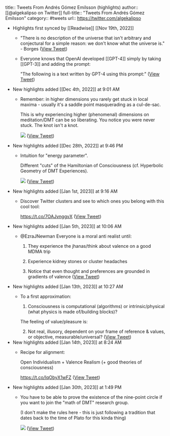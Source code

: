 title:: Tweets From Andrés Gómez Emilsson (highlights)
author:: [[@algekalipso on Twitter]]
full-title:: "Tweets From Andrés Gómez Emilsson"
category:: #tweets
url:: https://twitter.com/algekalipso

- Highlights first synced by [[Readwise]] [[Nov 19th, 2022]]
	- "There is no description of the universe that isn't arbitrary and conjectural for a simple reason: we don't know what the universe is." - Borges ([View Tweet](https://twitter.com/search?q=%22There%20is%20no%20description%20of%20the%20universe%20that%20isn%27t%20arbitrary%20and%20conjectural%20for%20a%20simple%20reason%3A%20we%20don%27t%20know%20what%20the%20universe%20is.%22%20-%20Borges%20%28from%3A%40algekalipso%29))
	- Everyone knows that OpenAI developed [[GPT-4]] simply by taking [[GPT-3]] and adding the prompt:
	  
	  "The following is a text written by GPT-4 using this prompt:" ([View Tweet](https://twitter.com/algekalipso/status/1589152134226153472))
- New highlights added [[Dec 4th, 2022]] at 9:01 AM
	- Remember: in higher dimensions you rarely get stuck in local maxima - usually it's a saddle point masquerading as a cul-de-sac.
	  
	  This is why experiencing higher (phenomenal) dimensions on meditation/DMT can be so liberating. You notice you were never stuck. The knot isn't a knot. 
	  
	  ![](https://pbs.twimg.com/media/Fi6xco5UUAAYbqJ.jpg) ([View Tweet](https://twitter.com/algekalipso/status/1598410749264920576))
- New highlights added [[Dec 28th, 2022]] at 9:46 PM
	- Intuition for "energy parameter".
	  
	  Different "cuts" of the Hamiltonian of Consciousness (cf. Hyperbolic Geometry of DMT Experiences). 
	  
	  ![](https://pbs.twimg.com/media/FlDnA15akAEZWAD.jpg) ([View Tweet](https://twitter.com/algekalipso/status/1608039207389507584))
- New highlights added [[Jan 1st, 2023]] at 9:16 AM
	- Discover Twitter clusters and see to which ones you belong with this cool tool:
	  
	  https://t.co/7OAJvnggvX ([View Tweet](https://twitter.com/algekalipso/status/1609217551107608577))
- New highlights added [[Jan 5th, 2023]] at 10:06 AM
	- @EzraJNewman Everyone is a moral anti realist until:
	  
	  1. They experience the jhanas/think about valence on a good MDMA trip 
	  
	  2. Experience kidney stones or cluster headaches
	  
	  3. Notice that even thought and preferences are grounded in gradients of valence ([View Tweet](https://twitter.com/algekalipso/status/1608220378702438401))
- New highlights added [[Jan 13th, 2023]] at 10:27 AM
	- To a first approximation:
	  
	  1. Consciousness is computational (algorithms) or intrinsic/physical (what physics is made of/building blocks)?
	  
	  The feeling of value/pleasure is:
	  
	  2. Not real, illusory, dependent on your frame of reference & values, or objective, measurable/universal? ([View Tweet](https://twitter.com/algekalipso/status/1612933863696896000))
- New highlights added [[Jan 14th, 2023]] at 8:24 AM
	- Recipe for alignment:
	  
	  Open Individualism + Valence Realism (+ good theories of consciousness)
	  
	  https://t.co/IqObyX1wFZ ([View Tweet](https://twitter.com/algekalipso/status/1613990565431111680))
- New highlights added [[Jan 30th, 2023]] at 1:49 PM
	- You have to be able to prove the existence of the nine-point circle if you want to join the "math of DMT" research group.
	  
	  (I don't make the rules here - this is just following a tradition that dates back to the time of Plato for this kinda thing) 
	  
	  ![](https://pbs.twimg.com/media/FnrOsGQaQAAlL8S.jpg) ([View Tweet](https://twitter.com/algekalipso/status/1619835145338621952))